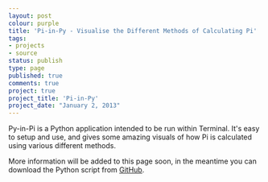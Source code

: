 ```yaml
---
layout: post
colour: purple
title: 'Pi-in-Py - Visualise the Different Methods of Calculating Pi'
tags:
- projects
- source
status: publish
type: page
published: true
comments: true
project: true
project_title: 'Pi-in-Py'
project_date: "January 2, 2013"
---
```

Py-in-Pi is a Python application intended to be run within Terminal. It's easy to setup and use, and gives some amazing visuals of how Pi is calculated using various different methods.

More information will be added to this page soon, in the meantime you can download the Python script from [GitHub](https://github.com/ChrisMorrisOrg/Pi-in-Py).

